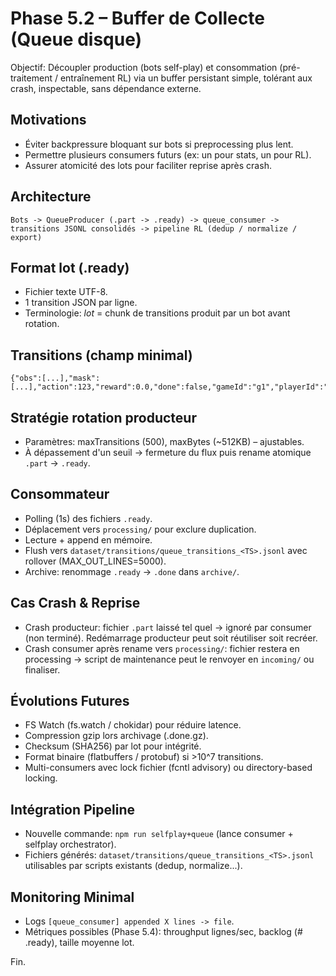 # Phase 5.2 – Buffer de Collecte (Queue disque)

Objectif: Découpler production (bots self-play) et consommation (pré-traitement / entraînement RL) via un buffer persistant simple, tolérant aux crash, inspectable, sans dépendance externe.

## Motivations
- Éviter backpressure bloquant sur bots si preprocessing plus lent.
- Permettre plusieurs consumers futurs (ex: un pour stats, un pour RL).
- Assurer atomicité des lots pour faciliter reprise après crash.

## Architecture
```
Bots -> QueueProducer (.part -> .ready) -> queue_consumer -> transitions JSONL consolidés -> pipeline RL (dedup / normalize / export)
```

## Format lot (.ready)
- Fichier texte UTF-8.
- 1 transition JSON par ligne.
- Terminologie: *lot* = chunk de transitions produit par un bot avant rotation.

## Transitions (champ minimal)
```
{"obs":[...],"mask":[...],"action":123,"reward":0.0,"done":false,"gameId":"g1","playerId":"pA","seq":42,"runSeed":123456,"gameSeed":98765,"playerSeed":54321}
```

## Stratégie rotation producteur
- Paramètres: maxTransitions (500), maxBytes (~512KB) – ajustables.
- À dépassement d'un seuil → fermeture du flux puis rename atomique `.part` -> `.ready`.

## Consommateur
- Polling (1s) des fichiers `.ready`.
- Déplacement vers `processing/` pour exclure duplication.
- Lecture + append en mémoire.
- Flush vers `dataset/transitions/queue_transitions_<TS>.jsonl` avec rollover (MAX_OUT_LINES=5000).
- Archive: renommage `.ready` -> `.done` dans `archive/`.

## Cas Crash & Reprise
- Crash producteur: fichier `.part` laissé tel quel → ignoré par consumer (non terminé). Redémarrage producteur peut soit réutiliser soit recréer.
- Crash consumer après rename vers `processing/`: fichier restera en processing → script de maintenance peut le renvoyer en `incoming/` ou finaliser.

## Évolutions Futures
- FS Watch (fs.watch / chokidar) pour réduire latence.
- Compression gzip lors archivage (.done.gz).
- Checksum (SHA256) par lot pour intégrité.
- Format binaire (flatbuffers / protobuf) si >10^7 transitions.
- Multi-consumers avec lock fichier (fcntl advisory) ou directory-based locking.

## Intégration Pipeline
- Nouvelle commande: `npm run selfplay+queue` (lance consumer + selfplay orchestrator).
- Fichiers générés: `dataset/transitions/queue_transitions_<TS>.jsonl` utilisables par scripts existants (dedup, normalize...).

## Monitoring Minimal
- Logs `[queue_consumer] appended X lines -> file`.
- Métriques possibles (Phase 5.4): throughput lignes/sec, backlog (# .ready), taille moyenne lot.

Fin.

